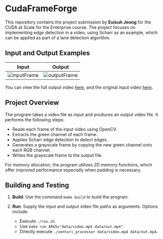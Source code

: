 # CudaFrameForge

This repository contains the project submission by **Euisuh Jeong** for the CUDA at Scale for the Enterprise course. The project focuses on implementing edge detection in a video, using Scharr as an example, which can be applied as part of a lane detection algorithm.

## Input and Output Examples

| Input | Output |
|-------|--------|
| ![inputFrame](data/input.gif) | ![outputFrame](data/output.gif) |

You can view the full output video [here](https://youtu.be/Grudv6hwyBQ), and the original input video [here](https://youtu.be/3P1CnWI62Ik?si=-uQfjWsPdYBz41q6).

## Project Overview

The program takes a video file as input and produces an output video file. It performs the following steps:

- Reads each frame of the input video using OpenCV.
- Extracts the green channel of each frame.
- Applies Scharr edge detection to detect edges.
- Generates a grayscale frame by copying the new green channel onto each RGB channel.
- Writes the grayscale frame to the output file.

For memory allocation, the program utilizes 2D memory functions, which offer improved performance especially when padding is necessary.

## Building and Testing

1. **Build**: Use the command `make build` to build the program.

2. **Run**: Supply the input and output video file paths as arguments. Options include:
   - Execute `./run.sh`.
   - Use `make run ARGS="data/video.mp4 data/out.mp4"`.
   - Directly execute `./venturi_processor data/video.mp4 data/out.mp4`.
